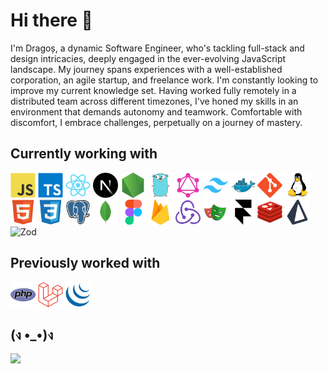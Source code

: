 # Hi there 👋

I'm Dragoș, a dynamic Software Engineer, who's tackling full-stack and design intricacies, deeply engaged in the ever-evolving JavaScript landscape. My journey spans experiences with a well-established corporation, an agile startup, and freelance work. I'm constantly looking to improve my current knowledge set. Having worked fully remotely in a distributed team across different timezones, I've honed my skills in an environment that demands autonomy and teamwork. Comfortable with discomfort, I embrace challenges, perpetually on a journey of mastery.

## Currently working with
<div>
<img src="https://raw.githubusercontent.com/devicons/devicon/master/icons/javascript/javascript-original.svg" alt="JavaScript" title="JavaScript" width="40" height="40"/>
<img src="https://raw.githubusercontent.com/devicons/devicon/master/icons/typescript/typescript-original.svg" alt="TypeScript" title="TypeScript" width="40" height="40"/>
<img src="https://raw.githubusercontent.com/devicons/devicon/master/icons/react/react-original.svg" alt="React" title="React" width="40" height="40"/>
<img src="https://raw.githubusercontent.com/devicons/devicon/master/icons/nextjs/nextjs-original.svg" alt="Next.js" title="Next.js" width="40" height="40"/>
<img src="https://raw.githubusercontent.com/devicons/devicon/master/icons/nodejs/nodejs-original.svg" alt="Node.js" title="Node.js" width="40" height="40"/>
<img src="https://raw.githubusercontent.com/devicons/devicon/master/icons/go/go-original.svg" alt="Golang" title="Golang" width="40" height="40"/>
<img src="https://raw.githubusercontent.com/devicons/devicon/master/icons/graphql/graphql-plain.svg" alt="GraphQL" title="GraphQL" width="40" height="40"/>
<img src="https://raw.githubusercontent.com/devicons/devicon/master/icons/tailwindcss/tailwindcss-original.svg" alt="Tailwind CSS" title="Tailwind CSS" width="40" height="40"/>
<img src="https://raw.githubusercontent.com/devicons/devicon/master/icons/docker/docker-original.svg" alt="Docker" title="Docker" width="40" height="40"/>
<img src="https://raw.githubusercontent.com/devicons/devicon/master/icons/git/git-original.svg" alt="Git" title="Git" width="40" height="40"/>
<img src="https://raw.githubusercontent.com/devicons/devicon/master/icons/linux/linux-original.svg" alt="Linux" title="Linux" width="40" height="40"/>
<img src="https://raw.githubusercontent.com/devicons/devicon/master/icons/html5/html5-original.svg" alt="HTML5" title="HTML5" width="40" height="40"/>
<img src="https://raw.githubusercontent.com/devicons/devicon/master/icons/css3/css3-original.svg" alt="CSS3" title="CSS3" width="40" height="40"/>
<img src="https://raw.githubusercontent.com/devicons/devicon/master/icons/postgresql/postgresql-original.svg" alt="PostgreSQL" title="PostgreSQL" width="40" height="40"/>
<img src="https://raw.githubusercontent.com/devicons/devicon/master/icons/mongodb/mongodb-original.svg" alt="MongoDB" title="MongoDB" width="40" height="40"/>
<img src="https://raw.githubusercontent.com/devicons/devicon/master/icons/figma/figma-original.svg" alt="Figma" title="Figma" width="40" height="40"/>
<img src="https://raw.githubusercontent.com/devicons/devicon/master/icons/firebase/firebase-original.svg" alt="Firebase" title="Firebase" width="40" height="40"/>
<img src="https://raw.githubusercontent.com/devicons/devicon/master/icons/redux/redux-original.svg" alt="Redux" title="Redux" width="40" height="40"/>
<img src="https://raw.githubusercontent.com/devicons/devicon/master/icons/playwright/playwright-original.svg" alt="Playwright" title="Playwright" width="40" height="40"/>
<img src="https://raw.githubusercontent.com/devicons/devicon/master/icons/framermotion/framermotion-original.svg" alt="Framer Motion" title="Framer Motion" width="40" height="40"/>
<img src="https://raw.githubusercontent.com/devicons/devicon/master/icons/redis/redis-original.svg" alt="Redis" title="Redis" width="40" height="40"/>
<img src="https://raw.githubusercontent.com/devicons/devicon/master/icons/prisma/prisma-original.svg" alt="Prisma" title="Prisma" width="40" height="40"/>
<img src="https://zod.dev/logo.svg" alt="Zod" title="Zod" width="40" height="40"/>
</div>

## Previously worked with

<div>
<img src="https://raw.githubusercontent.com/devicons/devicon/master/icons/php/php-original.svg" alt="PHP" title="PHP" width="40" height="40"/>
<img src="https://raw.githubusercontent.com/devicons/devicon/master/icons/laravel/laravel-original.svg" alt="Laravel" title="Laravel" width="40" height="40"/>
<img src="https://raw.githubusercontent.com/devicons/devicon/master/icons/jquery/jquery-original.svg" alt="jQuery" title="jQuery" width="40" height="40"/>
</div>

## (ง •_•)ง

![](https://komarev.com/ghpvc/?username=dragos-cojocaru&style=for-the-badge&color=green&abbreviated=true)
